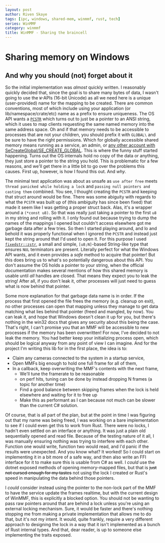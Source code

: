 ```yaml
---
layout: post
author: Riven Skaye
tags: [ipc, windows, shared-mem, winmmf, rust, tech]
series: WinMMF
category: winmmf
title: WinMMF - Sharing the braincell
---
```

# Sharing memory on Windows

## And why you should (not) forget about it

So the initial implementation was _almost_ quickly written. I reasonably quickly decided that, since the goal is to share many bytes of data, I wasn't going to use the `W`-APIs (16-bit Unicode) as all we need here is a unique (user-provided) name for the mapping to be created. There are common conventions, most of which include using your application (or lib/namespace/crate/etc) name as a prefix to ensure uniqueness. The OS API wants a [`PCSTR`](https://docs.rs/windows-core/0.57.0/windows_core/struct.PCSTR.html) which turns out to just be a pointer to an ANSI string, which it uses to map clients requesting the same named memory into the same address space. Oh and if that memory needs to be accessible to processes that are not your children, you should prefix it with `GLOBAL\` and be sure to have the right permissions. Which for globally accessible shared memory means running as a service, an admin, or [any other account with SeCreateGlobal/SE_CREATE_GLOBAL](https://learn.microsoft.com/en-us/windows/win32/secauthz/privilege-constants). This is where the funny stuff started happening. Turns out the OS internals hold no copy of the data or anything, they just store a pointer to the string you hold. This is problematic for a few reasons, and we'll get there in a little bit to go over the problems this causes. First up, however, is how I found this out. And _why_.

The minimal test application was about as unsafe as `use after free` meets `thread panicked while holding a lock` and `passing null pointers and casting them` combined. You see, I thought creating the `PCSTR` and keeping that struct around would be fine. There was some abiguity with regards to what the `PCSTR` was built up of (this ambiguity has since been fixed) that made it seem like I was getting a proper struct back. Alas, it's a wrapper around a `(*const u8)`. So that was really just taking a pointer to the first `u8` in my string and rolling with it. I only found out because trying to dump the names of the mappings I opened but couldn't access elsewhere got me garbage data after a few tries. So then I started playing around, and lo and behold it was properly functional when I ignored the `PCSTR` and instead just kept the string around that I'd used to open it. For this purpose I used [`fixedstr::zstr`](https://docs.rs/fixedstr/latest/fixedstr/struct.zstr.html), a small and simple, `[u8;N]`-based String-like type that ensures `NUL` terminators are present. Literally perfect for what the Windows API wants, and it even provides a _safe_ method to acquire that pointer! But this does bring us to what's so potentially dangerous about this API. You don't assume the OS holds a pointer to your string, when the official documentation makes several mentions of how this shared memory is usable until _all_ handles are closed. That means they expect you to leak the string! After all, if you don't leak it, other processes will just need to guess what is now behind that pointer.

Some more explanation for that garbage data name is in order. If the process that first opened the file frees the memory (e.g. cleanup on exit), no other processes can open that mapping unless they manage to get data matching what lies behind that pointer (freed and mangled, by now). You can leak it, and hope that Windows doesn't clean it up for you, but there's nothing in the win32 docs that gives any security about this being the case. That's right, I can't promise you that an MMF will be accessible to new processes if the memory has been overwritten! For now, I've decided to not leak the memory. You had better keep your initializing process open, which should be logical anyway from any point of view I can imagine. And for the project I'm writing this lib for in the first place, the idea is to:

- Claim any cameras connected to the system in a startup service,
- Open MMFs big enough to hold one full frame for all of them,
- In a callback, keep overwriting the MMF's contents with the next frame,
  - We'll tune the framerate to be reasonable
  - on perf hits, tuning can be done by instead dropping N frames (a topic for another time)
  - Find a good balance between skipping frames when the lock is held elsewhere and waiting for it to free up
  - Make this as performant as I can because not much can be slower than the current C# solution.

Of course, that is all part of the plan, but at the point in time I was figuring out that my name was being freed, I was working on a bare implementation to see if I could even get this to work from Rust. There were no locks, I hadn't even settled on an interface or anything. It was just a plain old sequentially opened and read file. Because of the testing nature of it all, I was manually ensuring nothing was trying to interfere with each other. Function one would write, function two would read, and I'd panic if the results were unexpected. And you know what? It worked! So I could start on implementing it in a bit more of a safe way, and then also write an FFI interface for it to make sure this is usable from C# as well. I _could_ use the dotnet exposed methods of opening memory-mapped files, but that is ~~just not cursed enough for my tastes~~ not using the lock I created or Rust's speed in manipulating the data behind those pointers.

I _could_ consider instead using the pointer to the non-lock part of the MMF to have the service update the frames realtime, but with the current design of WinMMF, this is explicitly a blocked option. You should not be wanting to pass raw pointers around that are behind a lock unless you're using an external locking mechanism. Sure, it would be faster and there's nothing stopping me from making a private implementation that allows me to do that, but it's not my intent. It would, quite frankly, require a very different approach to designing the lock in a way that it isn't implemented as a bunch of Rust internal types. And that, dear reader, is up to someone else implementing the traits exposed.
